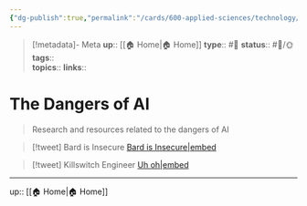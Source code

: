 ```yaml
---
{"dg-publish":true,"permalink":"/cards/600-applied-sciences/technology/ai/the-dangers-of-ai/","title":"The Dangers of AI"}
---
```


> [!metadata]- Meta
> **up**:: [[🏠 Home\|🏠 Home]]
> **type**:: #📝 
> **status**:: #📝/🌞
> **tags**::  
> **topics**:: 
> **links**::


# The Dangers of AI

> Research and resources related to the dangers of AI


> [!tweet] Bard is Insecure
> [Bard is Insecure|embed](https://twitter.com/kevinafischer/status/1638598080949022720?s=46&t=ltXPd0UXMbjM40a6oiE7aQ)

> [!tweet] Killswitch Engineer
> [Uh oh|embed](https://twitter.com/jeremyopendata/status/1637253662958387200?s=46&t=ltXPd0UXMbjM40a6oiE7aQ)

---
up:: [[🏠 Home\|🏠 Home]]

